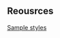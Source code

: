 ## Reousrces

[Sample styles](https://codepen.io/collection/JGBxVy?grid_type=list&cursor=eyJwYWdlIjoyfQ==)
